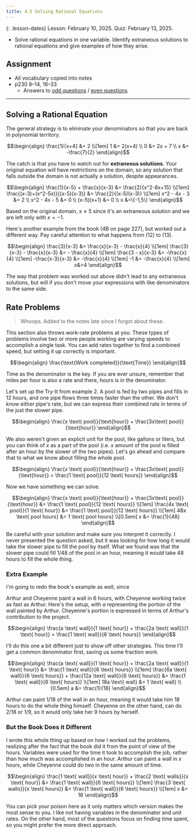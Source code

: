```yaml
---
title: 4.5 Solving Rational Equations
---
```


{: .lesson-dates}
Lesson: February 10, 2025. Quiz: February 13, 2025.

- Solve rational equations in one variable. Identify extraneous solutions to rational equations and give examples of how they arise.

## Assignment

- All vocabulary copied into notes
- p230 8–14, 16–33
  - Answers to [odd questions]({{site.baseurl}}/misc/alg2-odd-answers.pdf) / [even questions]({{site.baseurl}}/misc/alg2-even-answers.pdf)

---

## Solving a Rational Equation

The general strategy is to eliminate your denominators so that you are back in polynomial territory.

$$\begin{align}
\frac{1}{x+4} &= 2 \\[1em]
            1 &= 2(x+4) \\
            0 &= 2x + 7 \\
            x &= -\frac{7}{2}
\end{align}$$

The catch is that you have to watch out for **extraneous solutions**. Your original equation will have restrictions on the domain, so any solution that falls outside the domain is not actually a solution, despite appearances.

$$\begin{align}
\frac{1}{x-5} + \frac{x}{x-3} &= \frac{2}{x^2-8x+15} \\[1em]
\frac{(x-3)+(x^2-5x)}{(x-5)(x-3)} &= \frac{2}{(x-5)(x-3)} \\[1em]
x^2 - 4x - 3 &= 2 \\
x^2 - 4x - 5 &= 0 \\
(x-5)(x+1) &= 0 \\
x &=\{-1,5\}
\end{align}$$

Based on the original domain, $x\neq5$ since it's an extraneous solution and we are left only with $x=-1$.

Here's another example from the book (4B on page 227), but worked out a different way. Pay careful attention to what happens from $(12)$ to $(13)$.

$$\begin{align}
\frac{3}{x-3} &= \frac{x}{x-3} - \frac{x}{4} \\[1em]
\frac{3}{x-3} - \frac{x}{x-3} &= - \frac{x}{4} \\[1em]
\frac{3 - x}{x-3} &= -\frac{x}{4} \\[1em]
-\frac{x-3}{x-3} &= -\frac{x}{4} \\[1em]
-1 &= -\frac{x}{4} \\[1em]
x&=4
\end{align}$$

The way that problem was worked out above didn't lead to any extraneous solutions, but will if you don't move your expressions with like denominators to the same side.

## Rate Problems

> Whoops. Added to the notes late since I forgot about these.

This section also throws work-rate problems at you. These types of problems involve two or more people working are varying speeds to accomplish a single task. You can add rates together to find a combined speed, but setting it up correctly is important.

$$\begin{align}
\frac{\text{Work completed}}{\text{Time}}
\end{align}$$

Time as the denominator is the key. If you are ever unsure, remember that miles per hour is also a rate and there, hours is in the denominator.

Let's set up the Try-It from example 2. A pool is fed by two pipes and fills in 12 hours, and one pipe flows three times faster than the other. We don't know either pipe's rate, but we can express their combined rate in terms of the just the slower pipe.

$$\begin{align}
\frac{x \text{ pool}}{\text{hour}} + \frac{3x\text{ pool}}{\text{hour}}
\end{align}$$

We also weren't given an explicit unit for the pool, like gallons or liters, but you can think of $x$ as a part of the pool (i.e. $x$ amount of the pool is filled after an hour by the slower of the two pipes). Let's go ahead and compare that to what we know about filling the whole pool.

$$\begin{align}
\frac{x \text{ pool}}{\text{hour}} + \frac{3x\text{ pool}}{\text{hour}} = \frac{1 \text{ pool}}{12 \text{ hours}}
\end{align}$$

Now we have something we can solve.

$$\begin{align}
\frac{x \text{ pool}}{\text{hour}} + \frac{3x\text{ pool}}{\text{hour}} &= \frac{1 \text{ pool}}{12 \text{ hours}} \\[1em]
\frac{4x \text{ pool}}{1 \text{ hour}} &= \frac{1 \text{ pool}}{12 \text{ hours}} \\[1em]
48x \text{ pool hours} &= 1 \text{ pool hours} \\[0.5em]
x &= \frac{1}{48}
\end{align}$$

Be careful with your solution and make sure you interpret it correctly. I never presented the question asked, but it was looking for how long it would take the slower pipe to fill the pool by itself. What we found was that the slower pipe could fill $1/48$ of the pool in an hour, meaning it would take $48$ hours to fill the whole thing.

### Extra Example

I'm going to redo the book's example as well, since

Arthur and Cheyenne paint a wall in 6 hours, with Cheyenne working twice as fast as Arthur. Here's the setup, with $a$ representing the portion of the wall painted by Arthur. Cheyenne's portion is expressed in terms of Arthur's contribution to the project.

$$\begin{align}
\frac{a \text{ wall}}{1 \text{ hour}} + \frac{2a \text{ wall}}{1 \text{ hour}} = \frac{1 \text{ wall}}{6 \text{ hours}}
\end{align}$$

I'll do this one a bit different just to show off other strategies. This time I'll get a common denominator first, saving us some fraction work.

$$\begin{align}
\frac{a \text{ wall}}{1 \text{ hour}} + \frac{2a \text{ wall}}{1 \text{ hour}} &= \frac{1 \text{ wall}}{6 \text{ hours}} \\[1em]
\frac{6a \text{ wall}}{6 \text{ hours}} + \frac{12a \text{ wall}}{6 \text{ hours}} &= \frac{1 \text{ wall}}{6 \text{ hours}} \\[1em]
18a \text{ wall} &= 1 \text{ wall} \\[0.5em]
a &= \frac{1}{18}
\end{align}$$

Arthur can paint $1/18$ of the wall in an hour, meaning it would take him 18 hours to do the whole thing himself. Cheyenne on the other hand, can do $2/18$ or $1/9$, so it would only take her 9 hours by herself.

### But the Book Does it Different

I wrote this whole thing up based on how I worked out the problems, realizing after the fact that the book did it from the point of view of the hours. Variables were used for the time it took to accomplish the job, rather than how much was accomplished in an hour. Arthur can paint a wall in $x$ hours, while Cheyenne could do two in the same amount of time.

$$\begin{align}
\frac{1 \text{ wall}}{x \text{ hour}} + \frac{2 \text{ walls}}{x \text{ hour}} &= \frac{1 \text{ wall}}{6 \text{ hours}} \\[1em]
\frac{3 \text{ walls}}{x \text{ hours}} &= \frac{1 \text{ wall}}{6 \text{ hours}} \\[1em]
x &= 18
\end{align}$$

You can pick your poison here as it only matters which version makes the most sense to you. I like not having variables in the denominator and unit rates. On the other hand, most of the questions focus on finding time spent, so you might prefer the more direct approach.
